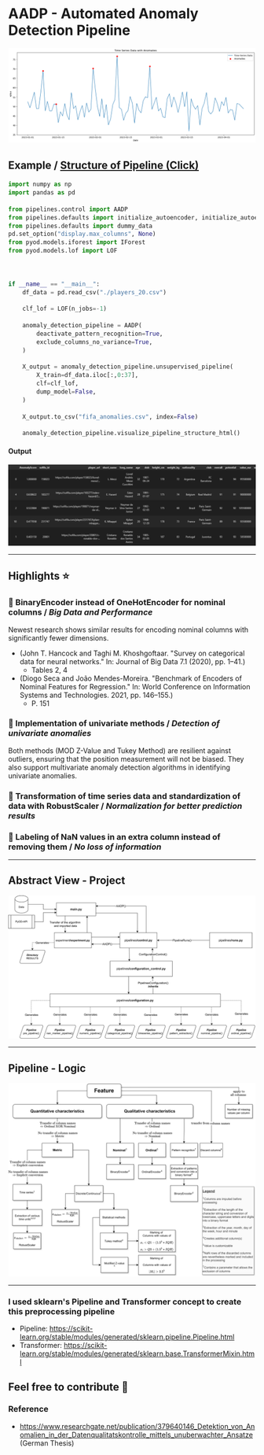 # AADP - Automated Anomaly Detection Pipeline
![alt text](./images/banner.png)
## Example / <a href="https://html-preview.github.io/?url=https://github.com/JAdelhelm/Automated-Anomaly-Detection-Preprocessing-Pipeline/blob/main/visualization/PipelineDQ.html" target="_blank">Structure of Pipeline (Click)</a>


```python
import numpy as np
import pandas as pd

from pipelines.control import AADP
from pipelines.defaults import initialize_autoencoder, initialize_autoencoder_modified
from pipelines.defaults import dummy_data
pd.set_option("display.max_columns", None)
from pyod.models.iforest import IForest
from pyod.models.lof import LOF



if __name__ == "__main__":
    df_data = pd.read_csv("./players_20.csv")

    clf_lof = LOF(n_jobs=-1)

    anomaly_detection_pipeline = AADP(
        deactivate_pattern_recognition=True,
        exclude_columns_no_variance=True,
    )

    X_output = anomaly_detection_pipeline.unsupervised_pipeline(
        X_train=df_data.iloc[:,0:37],
        clf=clf_lof,
        dump_model=False,
    )

    X_output.to_csv("fifa_anomalies.csv", index=False)

    anomaly_detection_pipeline.visualize_pipeline_structure_html()
```
#### **Output**
![alt text](./images/example.png)

---


## Highlights ⭐

### 📌 BinaryEncoder instead of OneHotEncoder for nominal columns / *Big Data and Performance*
   Newest research shows similar results for encoding nominal columns with significantly fewer dimensions.
   - (John T. Hancock and Taghi M. Khoshgoftaar. "Survey on categorical data for neural networks." In: Journal of Big Data 7.1 (2020), pp. 1–41.)
       - Tables 2, 4
   - (Diogo Seca and João Mendes-Moreira. "Benchmark of Encoders of Nominal Features for Regression." In: World Conference on Information Systems and Technologies. 2021, pp. 146–155.)
       - P. 151


### 📌 Implementation of univariate methods / *Detection of univariate anomalies*
   Both methods (MOD Z-Value and Tukey Method) are resilient against outliers, ensuring that the position measurement will not be biased. They also support multivariate anomaly detection algorithms in identifying univariate anomalies.

### 📌 Transformation of time series data and standardization of data with RobustScaler / *Normalization for better prediction results*

### 📌 Labeling of NaN values in an extra column instead of removing them / *No loss of information*

---


## Abstract View - Project
![alt text](./images/project.png)

---

## Pipeline - Logic
![alt text](./images/decision_rules.png)



---

### I used sklearn's Pipeline and Transformer concept to create this preprocessing pipeline
- Pipeline: https://scikit-learn.org/stable/modules/generated/sklearn.pipeline.Pipeline.html
- Transformer: https://scikit-learn.org/stable/modules/generated/sklearn.base.TransformerMixin.html

## Feel free to contribute 🙂

### Reference
- https://www.researchgate.net/publication/379640146_Detektion_von_Anomalien_in_der_Datenqualitatskontrolle_mittels_unuberwachter_Ansatze (German Thesis)
